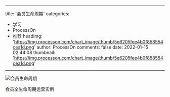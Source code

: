 
---
title: '会员生命周期'
categories: 
 - 学习
 - ProcessOn
 - 推荐
headimg: 'https://img.processon.com/chart_image/thumb/5e6205fee4b0f858554cea1d.png'
author: ProcessOn
comments: false
date: 2022-01-15 02:44:08
thumbnail: 'https://img.processon.com/chart_image/thumb/5e6205fee4b0f858554cea1d.png'
---

<div>   
<img class="thumb" alt="会员生命周期" src="https://img.processon.com/chart_image/thumb/5e6205fee4b0f858554cea1d.png" referrerpolicy="no-referrer">
<p>会员全生命周期运营实例</p>  
</div>
            